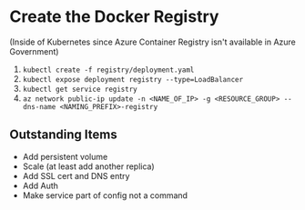 # Create the Docker Registry
(Inside of Kubernetes since Azure Container Registry isn't available in Azure Government)

1. `kubectl create -f registry/deployment.yaml`
1. `kubectl expose deployment registry --type=LoadBalancer`
1. `kubectl get service registry`
1. `az network public-ip update -n <NAME_OF_IP> -g <RESOURCE_GROUP> --dns-name <NAMING_PREFIX>-registry`

## Outstanding Items
* Add persistent volume
* Scale (at least add another replica)
* Add SSL cert and DNS entry
* Add Auth
* Make service part of config not a command



